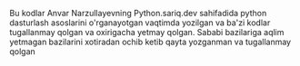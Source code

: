 Bu kodlar Anvar Narzullayevning Python.sariq.dev sahifadida python dasturlash asoslarini o'rganayotgan vaqtimda yozilgan va ba'zi kodlar tugallanmay qolgan va oxirigacha yetmay qolgan. Sababi bazilariga aqlim yetmagan bazilarini xotiradan ochib ketib qayta yozganman va tugallanmay qolgan

